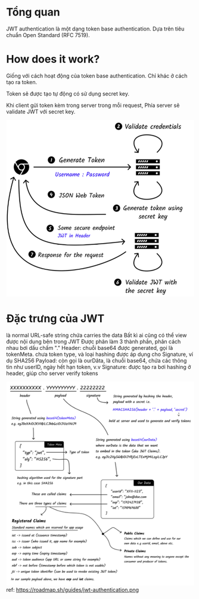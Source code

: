 # Tổng quan

JWT authentication là một dạng token base authentication.
Dựa trên tiêu chuẩn Open Standard (RFC 7519).

# How does it work?

Giống với cách hoạt động của token base authentication.
Chỉ khác ở cách tạo ra token.

Token sẽ được tạo tự động có sử dụng secret key.

Khi client gửi token kèm trong server trong mỗi request, Phía server sẽ validate JWT với secret key.

![alt text](/docs/sources/JWT-work.png)

# Đặc trưng của JWT

là normal URL-safe string
chứa carries the data
Bất kì ai cũng có thể view được nội dung bên trong JWT
Được phân làm 3 thành phần, phân cách nhau bơi dấu chấm "."
Header: chuỗi base64 được generated, gọi là tokenMeta. chưa token type, và loại hashing được áp dụng cho Signature, ví dụ SHA256
Payload: còn gọi là ourDâta, là chuỗi base64, chứa các thông tin như userID, ngày hết hạn token, v.v
Signature: được tạo ra bơi hashing ở header, giúp cho server verify tokens

![alt text](/docs/sources/characterstics-of-JWT.png)
ref: https://roadmap.sh/guides/jwt-authentication.png
